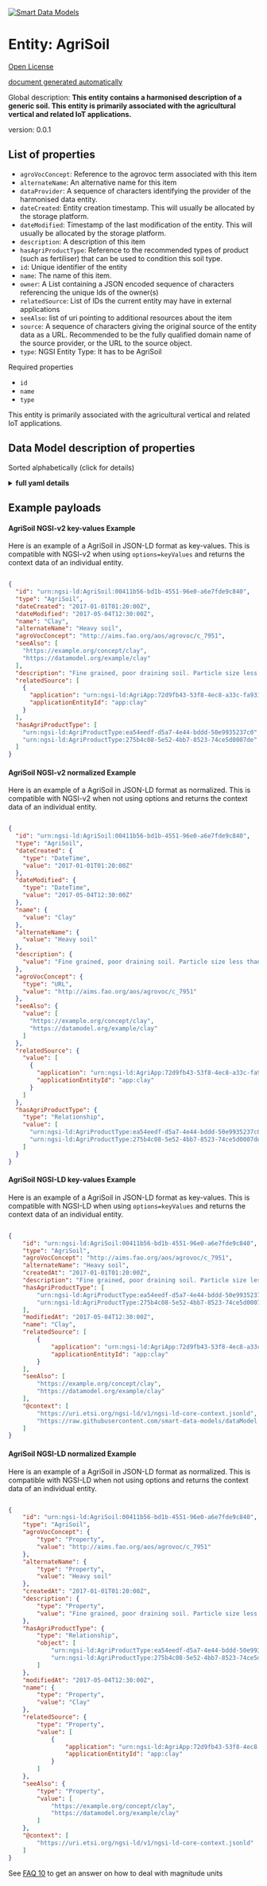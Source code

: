 [![Smart Data Models](https://smartdatamodels.org/wp-content/uploads/2022/01/SmartDataModels_logo.png "Logo")](https://smartdatamodels.org)  
Entity: AgriSoil  
================  
[Open License](https://github.com/smart-data-models//dataModel.Agrifood/blob/master/AgriSoil/LICENSE.md)  
[document generated automatically](https://docs.google.com/presentation/d/e/2PACX-1vTs-Ng5dIAwkg91oTTUdt8ua7woBXhPnwavZ0FxgR8BsAI_Ek3C5q97Nd94HS8KhP-r_quD4H0fgyt3/pub?start=false&loop=false&delayms=3000#slide=id.gb715ace035_0_60)  
Global description: **This entity contains a harmonised description of a generic soil. This entity is primarily associated with the agricultural vertical and related IoT applications.**  
version: 0.0.1  

## List of properties  

- `agroVocConcept`: Reference to the agrovoc term associated with this item  - `alternateName`: An alternative name for this item  - `dataProvider`: A sequence of characters identifying the provider of the harmonised data entity.  - `dateCreated`: Entity creation timestamp. This will usually be allocated by the storage platform.  - `dateModified`: Timestamp of the last modification of the entity. This will usually be allocated by the storage platform.  - `description`: A description of this item  - `hasAgriProductType`: Reference to the recommended types of product (such as fertiliser) that can be used to condition this soil type.  - `id`: Unique identifier of the entity  - `name`: The name of this item.  - `owner`: A List containing a JSON encoded sequence of characters referencing the unique Ids of the owner(s)  - `relatedSource`: List of IDs the current entity may have in external applications  - `seeAlso`: list of uri pointing to additional resources about the item  - `source`: A sequence of characters giving the original source of the entity data as a URL. Recommended to be the fully qualified domain name of the source provider, or the URL to the source object.  - `type`: NGSI Entity Type: It has to be AgriSoil    
Required properties  
- `id`  - `name`  - `type`    
This entity is primarily associated with the agricultural vertical and related IoT applications.  
## Data Model description of properties  
Sorted alphabetically (click for details)  
<details><summary><strong>full yaml details</strong></summary>    
```yaml  
AgriSoil:    
  description: 'This entity contains a harmonised description of a generic soil. This entity is primarily associated with the agricultural vertical and related IoT applications.'    
  properties:    
    agroVocConcept:    
      description: 'Reference to the agrovoc term associated with this item'    
      format: uri    
      type: string    
      x-ngsi:    
        model: http://schema.org/URL    
        type: Relationship    
    alternateName:    
      description: 'An alternative name for this item'    
      type: string    
      x-ngsi:    
        type: Property    
    dataProvider:    
      description: 'A sequence of characters identifying the provider of the harmonised data entity.'    
      type: string    
      x-ngsi:    
        type: Property    
    dateCreated:    
      description: 'Entity creation timestamp. This will usually be allocated by the storage platform.'    
      format: date-time    
      type: string    
      x-ngsi:    
        type: Property    
    dateModified:    
      description: 'Timestamp of the last modification of the entity. This will usually be allocated by the storage platform.'    
      format: date-time    
      type: string    
      x-ngsi:    
        type: Property    
    description:    
      description: 'A description of this item'    
      type: string    
      x-ngsi:    
        type: Property    
    hasAgriProductType:    
      description: 'Reference to the recommended types of product (such as fertiliser) that can be used to condition this soil type.'    
      items:    
        - anyOf: &agrisoil_-_properties_-_id_-_anyof    
            - description: 'Property. Identifier format of any NGSI entity'    
              maxLength: 256    
              minLength: 1    
              pattern: ^[\w\-\.\{\}\$\+\*\[\]`|~^@!,:\\]+$    
              type: string    
            - description: 'Property. Identifier format of any NGSI entity'    
              format: uri    
              type: string    
          description: 'Property. Unique identifier of the entity'    
      type: array    
      x-ngsi:    
        type: Relationship    
    id:    
      anyOf: *agrisoil_-_properties_-_id_-_anyof    
      description: 'Unique identifier of the entity'    
      x-ngsi:    
        type: Property    
    name:    
      description: 'The name of this item.'    
      type: string    
      x-ngsi:    
        type: Property    
    owner:    
      description: 'A List containing a JSON encoded sequence of characters referencing the unique Ids of the owner(s)'    
      items:    
        anyOf: *agrisoil_-_properties_-_id_-_anyof    
        description: 'Property. Unique identifier of the entity'    
      type: array    
      x-ngsi:    
        type: Property    
    relatedSource:    
      description: 'List of IDs the current entity may have in external applications'    
      items:    
        - type: object    
          values:    
            application:    
              anyOf: *agrisoil_-_properties_-_id_-_anyof    
              description: 'Property. Unique identifier of the entity'    
            applicationEntityId:    
              type: string    
      type: array    
      x-ngsi:    
        type: Property    
    seeAlso:    
      description: 'list of uri pointing to additional resources about the item'    
      oneOf:    
        - items:    
            format: uri    
            type: string    
          minItems: 1    
          type: array    
        - format: uri    
          type: string    
      x-ngsi:    
        type: Property    
    source:    
      description: 'A sequence of characters giving the original source of the entity data as a URL. Recommended to be the fully qualified domain name of the source provider, or the URL to the source object.'    
      type: string    
      x-ngsi:    
        type: Property    
    type:    
      description: 'NGSI Entity Type: It has to be AgriSoil'    
      enum:    
        - AgriSoil    
      type: string    
      x-ngsi:    
        type: Property    
  required:    
    - id    
    - type    
    - name    
  type: object    
  x-derived-from: ""    
  x-disclaimer: 'Redistribution and use in source and binary forms, with or without modification, are permitted  provided that the license conditions are met. Copyleft (c) 2021 Contributors to Smart Data Models Program'    
  x-license-url: https://github.com/smart-data-models/dataModel.Agrifood/blob/master/AgriSoil/LICENSE.md    
  x-model-schema: https://smart-data-models.github.io/dataModel.Agrifood/AgriSoil/schema.json    
  x-model-tags: ""    
  x-version: 0.0.1    
```  
</details>    
## Example payloads    
#### AgriSoil NGSI-v2 key-values Example    
Here is an example of a AgriSoil in JSON-LD format as key-values. This is compatible with NGSI-v2 when  using `options=keyValues` and returns the context data of an individual entity.  
```json  
{  
  "id": "urn:ngsi-ld:AgriSoil:00411b56-bd1b-4551-96e0-a6e7fde9c840",  
  "type": "AgriSoil",  
  "dateCreated": "2017-01-01T01:20:00Z",  
  "dateModified": "2017-05-04T12:30:00Z",  
  "name": "Clay",  
  "alternateName": "Heavy soil",  
  "agroVocConcept": "http://aims.fao.org/aos/agrovoc/c_7951",  
  "seeAlso": [  
    "https://example.org/concept/clay",  
    "https://datamodel.org/example/clay"  
  ],  
  "description": "Fine grained, poor draining soil. Particle size less than 0.002mm",  
  "relatedSource": [  
    {  
      "application": "urn:ngsi-ld:AgriApp:72d9fb43-53f8-4ec8-a33c-fa931360259a",  
      "applicationEntityId": "app:clay"  
    }  
  ],  
  "hasAgriProductType": [  
    "urn:ngsi-ld:AgriProductType:ea54eedf-d5a7-4e44-bddd-50e9935237c0",  
    "urn:ngsi-ld:AgriProductType:275b4c08-5e52-4bb7-8523-74ce5d0007de"  
  ]  
}  
```  
#### AgriSoil NGSI-v2 normalized Example    
Here is an example of a AgriSoil in JSON-LD format as normalized. This is compatible with NGSI-v2 when not using options and returns the context data of an individual entity.  
```json  
{  
  "id": "urn:ngsi-ld:AgriSoil:00411b56-bd1b-4551-96e0-a6e7fde9c840",  
  "type": "AgriSoil",  
  "dateCreated": {  
    "type": "DateTime",  
    "value": "2017-01-01T01:20:00Z"  
  },  
  "dateModified": {  
    "type": "DateTime",  
    "value": "2017-05-04T12:30:00Z"  
  },  
  "name": {  
    "value": "Clay"  
  },  
  "alternateName": {  
    "value": "Heavy soil"  
  },  
  "description": {  
    "value": "Fine grained, poor draining soil. Particle size less than 0.002mm"  
  },  
  "agroVocConcept": {  
    "type": "URL",  
    "value": "http://aims.fao.org/aos/agrovoc/c_7951"  
  },  
  "seeAlso": {  
    "value": [  
      "https://example.org/concept/clay",  
      "https://datamodel.org/example/clay"  
    ]  
  },  
  "relatedSource": {  
    "value": [  
      {  
        "application": "urn:ngsi-ld:AgriApp:72d9fb43-53f8-4ec8-a33c-fa931360259a",  
        "applicationEntityId": "app:clay"  
      }  
    ]  
  },  
  "hasAgriProductType": {  
    "type": "Relationship",  
    "value": [  
      "urn:ngsi-ld:AgriProductType:ea54eedf-d5a7-4e44-bddd-50e9935237c0",  
      "urn:ngsi-ld:AgriProductType:275b4c08-5e52-4bb7-8523-74ce5d0007de"  
    ]  
  }  
}  
```  
#### AgriSoil NGSI-LD key-values Example    
Here is an example of a AgriSoil in JSON-LD format as key-values. This is compatible with NGSI-LD when  using `options=keyValues` and returns the context data of an individual entity.  
```json  
{  
    "id": "urn:ngsi-ld:AgriSoil:00411b56-bd1b-4551-96e0-a6e7fde9c840",  
    "type": "AgriSoil",  
    "agroVocConcept": "http://aims.fao.org/aos/agrovoc/c_7951",  
    "alternateName": "Heavy soil",  
    "createdAt": "2017-01-01T01:20:00Z",  
    "description": "Fine grained, poor draining soil. Particle size less than 0.002mm",  
    "hasAgriProductType": [  
        "urn:ngsi-ld:AgriProductType:ea54eedf-d5a7-4e44-bddd-50e9935237c0",  
        "urn:ngsi-ld:AgriProductType:275b4c08-5e52-4bb7-8523-74ce5d0007de"  
    ],  
    "modifiedAt": "2017-05-04T12:30:00Z",  
    "name": "Clay",  
    "relatedSource": [  
        {  
            "application": "urn:ngsi-ld:AgriApp:72d9fb43-53f8-4ec8-a33c-fa931360259a",  
            "applicationEntityId": "app:clay"  
        }  
    ],  
    "seeAlso": [  
        "https://example.org/concept/clay",  
        "https://datamodel.org/example/clay"  
    ],  
    "@context": [  
        "https://uri.etsi.org/ngsi-ld/v1/ngsi-ld-core-context.jsonld",  
        "https://raw.githubusercontent.com/smart-data-models/dataModel.Agrifood/master/context.jsonld"  
    ]  
}  
```  
#### AgriSoil NGSI-LD normalized Example    
Here is an example of a AgriSoil in JSON-LD format as normalized. This is compatible with NGSI-LD when not using options and returns the context data of an individual entity.  
```json  
{  
    "id": "urn:ngsi-ld:AgriSoil:00411b56-bd1b-4551-96e0-a6e7fde9c840",  
    "type": "AgriSoil",  
    "agroVocConcept": {  
        "type": "Property",  
        "value": "http://aims.fao.org/aos/agrovoc/c_7951"  
    },  
    "alternateName": {  
        "type": "Property",  
        "value": "Heavy soil"  
    },  
    "createdAt": "2017-01-01T01:20:00Z",  
    "description": {  
        "type": "Property",  
        "value": "Fine grained, poor draining soil. Particle size less than 0.002mm"  
    },  
    "hasAgriProductType": {  
        "type": "Relationship",  
        "object": [  
            "urn:ngsi-ld:AgriProductType:ea54eedf-d5a7-4e44-bddd-50e9935237c0",  
            "urn:ngsi-ld:AgriProductType:275b4c08-5e52-4bb7-8523-74ce5d0007de"  
        ]  
    },  
    "modifiedAt": "2017-05-04T12:30:00Z",  
    "name": {  
        "type": "Property",  
        "value": "Clay"  
    },  
    "relatedSource": {  
        "type": "Property",  
        "value": [  
            {  
                "application": "urn:ngsi-ld:AgriApp:72d9fb43-53f8-4ec8-a33c-fa931360259a",  
                "applicationEntityId": "app:clay"  
            }  
        ]  
    },  
    "seeAlso": {  
        "type": "Property",  
        "value": [  
            "https://example.org/concept/clay",  
            "https://datamodel.org/example/clay"  
        ]  
    },  
    "@context": [  
        "https://uri.etsi.org/ngsi-ld/v1/ngsi-ld-core-context.jsonld"  
    ]  
}  
```  
See [FAQ 10](https://smartdatamodels.org/index.php/faqs/) to get an answer on how to deal with magnitude units  
